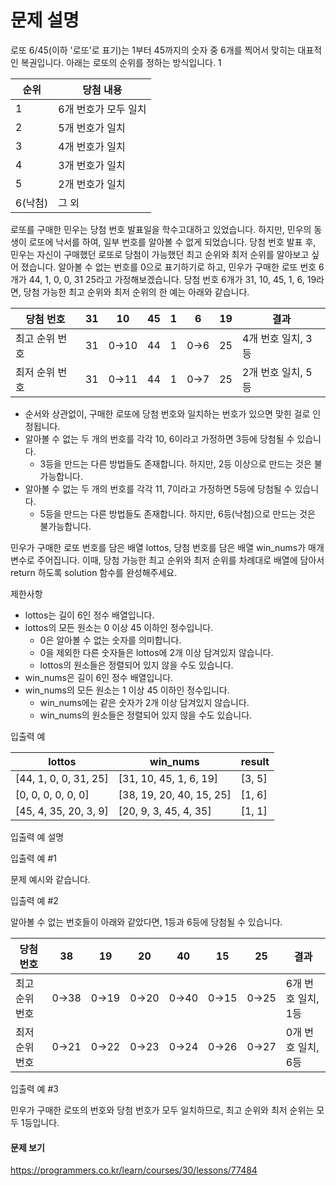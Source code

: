 # 문제 설명

로또 6/45(이하 '로또'로 표기)는 1부터 45까지의 숫자 중 6개를 찍어서 맞히는 대표적인 복권입니다. 아래는 로또의 순위를 정하는 방식입니다. 1

| 순위	| 당첨 내용 | 
|------|-------| 
| 1	| 6개 번호가 모두 일치 |
| 2	| 5개 번호가 일치 |
| 3	| 4개 번호가 일치 |
| 4	| 3개 번호가 일치 |
| 5	| 2개 번호가 일치 |
| 6(낙첨) | 그 외 |

로또를 구매한 민우는 당첨 번호 발표일을 학수고대하고 있었습니다. 하지만, 민우의 동생이 로또에 낙서를 하여, 일부 번호를 알아볼 수 없게 되었습니다. 당첨 번호 발표 후, 민우는 자신이 구매했던 로또로 당첨이 가능했던 최고 순위와 최저 순위를 알아보고 싶어 졌습니다.
알아볼 수 없는 번호를 0으로 표기하기로 하고, 민우가 구매한 로또 번호 6개가 44, 1, 0, 0, 31 25라고 가정해보겠습니다. 당첨 번호 6개가 31, 10, 45, 1, 6, 19라면, 당첨 가능한 최고 순위와 최저 순위의 한 예는 아래와 같습니다.

| 당첨 번호	| 31	| 10	| 45	| 1	| 6	| 19	| 결과 | 
|---|---|---|---|---|---|---|---|
| 최고 순위 번호	| 31	| 0→10	| 44	| 1	| 0→6	| 25	| 4개 번호 일치, 3등 | 
| 최저 순위 번호	| 31	| 0→11	| 44	| 1	| 0→7	| 25	| 2개 번호 일치, 5등 | 


+ 순서와 상관없이, 구매한 로또에 당첨 번호와 일치하는 번호가 있으면 맞힌 걸로 인정됩니다.
+ 알아볼 수 없는 두 개의 번호를 각각 10, 6이라고 가정하면 3등에 당첨될 수 있습니다.
    + 3등을 만드는 다른 방법들도 존재합니다. 하지만, 2등 이상으로 만드는 것은 불가능합니다.
+ 알아볼 수 없는 두 개의 번호를 각각 11, 7이라고 가정하면 5등에 당첨될 수 있습니다.
    + 5등을 만드는 다른 방법들도 존재합니다. 하지만, 6등(낙첨)으로 만드는 것은 불가능합니다.


민우가 구매한 로또 번호를 담은 배열 lottos, 당첨 번호를 담은 배열 win_nums가 매개변수로 주어집니다. 이때, 당첨 가능한 최고 순위와 최저 순위를 차례대로 배열에 담아서 return 하도록 solution 함수를 완성해주세요.

제한사항
+ lottos는 길이 6인 정수 배열입니다.
+ lottos의 모든 원소는 0 이상 45 이하인 정수입니다.
    + 0은 알아볼 수 없는 숫자를 의미합니다.
    + 0을 제외한 다른 숫자들은 lottos에 2개 이상 담겨있지 않습니다.
    + lottos의 원소들은 정렬되어 있지 않을 수도 있습니다.
+ win_nums은 길이 6인 정수 배열입니다.
+ win_nums의 모든 원소는 1 이상 45 이하인 정수입니다.
    + win_nums에는 같은 숫자가 2개 이상 담겨있지 않습니다.
    + win_nums의 원소들은 정렬되어 있지 않을 수도 있습니다.


입출력 예

| lottos	| win_nums	| result | 
|-------|--------|---------|
| [44, 1, 0, 0, 31, 25]	| [31, 10, 45, 1, 6, 19]	| [3, 5] | 
| [0, 0, 0, 0, 0, 0]	| [38, 19, 20, 40, 15, 25]	| [1, 6] | 
| [45, 4, 35, 20, 3, 9]	| [20, 9, 3, 45, 4, 35]	| [1, 1] | 


입출력 예 설명


입출력 예 #1

문제 예시와 같습니다.


입출력 예 #2

알아볼 수 없는 번호들이 아래와 같았다면, 1등과 6등에 당첨될 수 있습니다.

| 당첨 번호	| 38	| 19	| 20	| 40	| 15	| 25	| 결과 | 
|---|---|---|---|---|---|---|---|
| 최고 순위 번호	| 0→38	| 0→19	| 0→20	| 0→40	| 0→15	| 0→25	| 6개 번호 일치, 1등 | 
| 최저 순위 번호	| 0→21	| 0→22	| 0→23	| 0→24	| 0→26	| 0→27	| 0개 번호 일치, 6등 | 


입출력 예 #3

민우가 구매한 로또의 번호와 당첨 번호가 모두 일치하므로, 최고 순위와 최저 순위는 모두 1등입니다.

#### 문제 보기 
https://programmers.co.kr/learn/courses/30/lessons/77484

